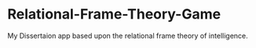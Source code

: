 # Relational-Frame-Theory-Game
My Dissertaion app based upon the relational frame theory of intelligence. 
